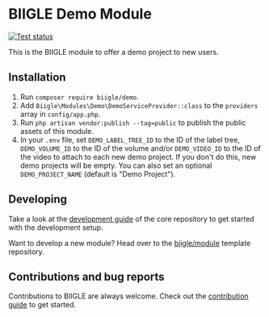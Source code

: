 # BIIGLE Demo Module

[![Test status](https://github.com/biigle/demo/workflows/Tests/badge.svg)](https://github.com/biigle/demo/actions?query=workflow%3ATests)

This is the BIIGLE module to offer a demo project to new users.

## Installation

1. Run `composer require biigle/demo`.
2. Add `Biigle\Modules\Demo\DemoServiceProvider::class` to the `providers` array in `config/app.php`.
3. Run `php artisan vendor:publish --tag=public` to publish the public assets of this module.
4. In your `.env` file, set `DEMO_LABEL_TREE_ID` to the ID of the label tree, `DEMO_VOLUME_ID` to the ID of the volume and/or `DEMO_VIDEO_ID` to the ID of the video to attach to each new demo project. If you don't do this, new demo projects will be empty. You can also set an optional `DEMO_PROJECT_NAME` (default is "Demo Project").

## Developing

Take a look at the [development guide](https://github.com/biigle/core/blob/master/DEVELOPING.md) of the core repository to get started with the development setup.

Want to develop a new module? Head over to the [biigle/module](https://github.com/biigle/module) template repository.

## Contributions and bug reports

Contributions to BIIGLE are always welcome. Check out the [contribution guide](https://github.com/biigle/core/blob/master/CONTRIBUTING.md) to get started.
